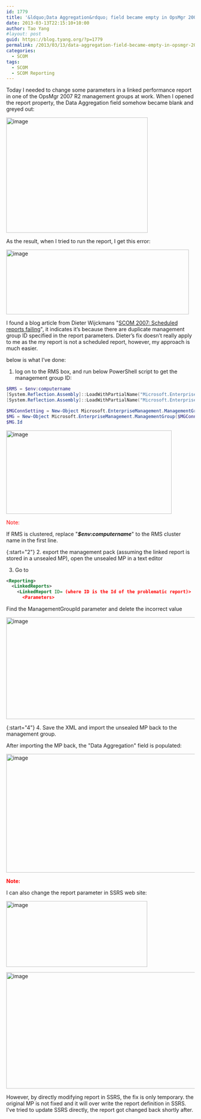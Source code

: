 ```yaml
---
id: 1779
title: '&ldquo;Data Aggregation&rdquo; field became empty in OpsMgr 2007 linked Performance Report'
date: 2013-03-13T22:15:10+10:00
author: Tao Yang
#layout: post
guid: https://blog.tyang.org/?p=1779
permalink: /2013/03/13/data-aggregation-field-became-empty-in-opsmgr-2007-linked-performance-report/
categories:
  - SCOM
tags:
  - SCOM
  - SCOM Reporting
---
```

Today I needed to change some parameters in a linked performance report in one of the OpsMgr 2007 R2 management groups at work. When I opened the report property, the Data Aggregation field somehow became blank and greyed out:

<a href="https://blog.tyang.org/wp-content/uploads/2013/03/image9.png"><img style="background-image: none; padding-left: 0px; padding-right: 0px; display: inline; padding-top: 0px; border: 0px;" title="image" alt="image" src="https://blog.tyang.org/wp-content/uploads/2013/03/image_thumb8.png" width="378" height="308" border="0" /></a>

As the result, when I tried to run the report, I get this error:

<a href="https://blog.tyang.org/wp-content/uploads/2013/03/image10.png"><img style="background-image: none; padding-left: 0px; padding-right: 0px; display: inline; padding-top: 0px; border: 0px;" title="image" alt="image" src="https://blog.tyang.org/wp-content/uploads/2013/03/image_thumb9.png" width="488" height="173" border="0" /></a>

I found a blog article from Dieter Wijckmans "<a href="http://scug.be/dieter/2011/05/16/scom-2007-scheduled-reports-failing/">SCOM 2007: Scheduled reports failing</a>", it indicates it’s because there are duplicate management group ID specified in the report parameters. Dieter’s fix doesn’t really apply to me as the my report is not a scheduled report, however, my approach is much easier.

below is what I’ve done:

1. log on to the RMS box, and run below PowerShell script to get the management group ID:

```powershell
$RMS = $env:computername
[System.Reflection.Assembly]::LoadWithPartialName("Microsoft.EnterpriseManagement.OperationsManager.Common") | Out-Null
[System.Reflection.Assembly]::LoadWithPartialName("Microsoft.EnterpriseManagement.OperationsManager") | Out-Null

$MGConnSetting = New-Object Microsoft.EnterpriseManagement.ManagementGroupConnectionSettings($RMS)
$MG = New-Object Microsoft.EnterpriseManagement.ManagementGroup($MGConnSetting)
$MG.Id
```

<a href="https://blog.tyang.org/wp-content/uploads/2013/03/image11.png"><img style="background-image: none; margin: 0px; padding-left: 0px; padding-right: 0px; display: inline; padding-top: 0px; border: 0px;" title="image" alt="image" src="https://blog.tyang.org/wp-content/uploads/2013/03/image_thumb10.png" width="442" height="223" border="0" /></a>

<span style="color: #ff0000;">Note:</span>

If RMS is clustered, replace "<em><strong>$env:computername</strong></em>" to the RMS cluster name in the first line.

{:start="2"}
2. export the management pack (assuming the linked report is stored in a unsealed MP), open the unsealed MP in a text editor

3. Go to

```xml
<Reporting>
  <LinkedReports>
    <LinkedReport ID= (where ID is the Id of the problematic report)>
      <Parameters>
```

Find the ManagementGroupId parameter and delete the incorrect value

<a href="https://blog.tyang.org/wp-content/uploads/2013/03/image12.png"><img style="background-image: none; padding-left: 0px; padding-right: 0px; display: inline; padding-top: 0px; border: 0px;" title="image" alt="image" src="https://blog.tyang.org/wp-content/uploads/2013/03/image_thumb11.png" width="578" height="272" border="0" /></a>

{:start="4"}
4. Save the XML and import the unsealed MP back to the management group.

After importing the MP back, the "Data Aggregation" field is populated:

<a href="https://blog.tyang.org/wp-content/uploads/2013/03/image13.png"><img style="background-image: none; padding-left: 0px; padding-right: 0px; display: inline; padding-top: 0px; border: 0px;" title="image" alt="image" src="https://blog.tyang.org/wp-content/uploads/2013/03/image_thumb12.png" width="518" height="317" border="0" /></a>

<strong><span style="color: #ff0000;">Note:</span></strong>

I can also change the report parameter in SSRS web site:

<a href="https://blog.tyang.org/wp-content/uploads/2013/03/image14.png"><img style="background-image: none; margin: 0px; padding-left: 0px; padding-right: 0px; display: inline; padding-top: 0px; border: 0px;" title="image" alt="image" src="https://blog.tyang.org/wp-content/uploads/2013/03/image_thumb13.png" width="377" height="176" border="0" /></a>

<a href="https://blog.tyang.org/wp-content/uploads/2013/03/image15.png"><img style="background-image: none; margin: 0px; padding-left: 0px; padding-right: 0px; display: inline; padding-top: 0px; border: 0px;" title="image" alt="image" src="https://blog.tyang.org/wp-content/uploads/2013/03/image_thumb14.png" width="580" height="311" border="0" /></a>

However, by directly modifying report in SSRS, the fix is only temporary. the original MP is not fixed and it will over write the report definition in SSRS. I’ve tried to update SSRS directly, the report got changed back shortly after.